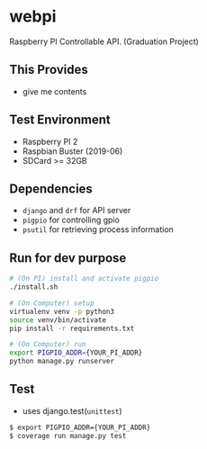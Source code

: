 # webpi

Raspberry PI Controllable API. (Graduation Project)

## This Provides
- give me contents

## Test Environment

- Raspberry PI 2
- Raspbian Buster (2019-06)
- SDCard >= 32GB

## Dependencies

- `django` and `drf` for API server
- `pigpio` for controlling gpio
- `psutil` for retrieving process information

## Run for dev purpose

```bash
# (On PI) install and activate pigpio
./install.sh

# (On Computer) setup
virtualenv venv -p python3
source venv/bin/activate
pip install -r requirements.txt 

# (On Computer) run
export PIGPIO_ADDR={YOUR_PI_ADDR} 
python manage.py runserver
```

## Test

- uses django.test(`unittest`)

```bash
$ export PIGPIO_ADDR={YOUR_PI_ADDR}
$ coverage run manage.py test
```
